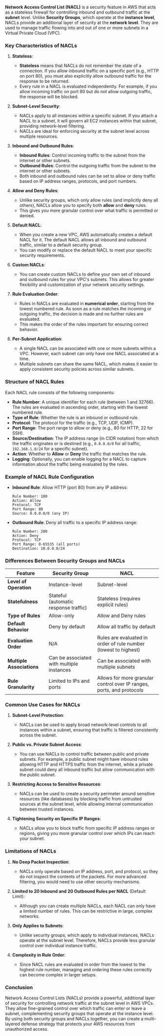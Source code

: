 **Network Access Control List (NACL)** is a security feature in AWS that acts as a stateless firewall for controlling inbound and outbound traffic at the **subnet** level. Unlike **Security Groups**, which operate at the **instance level**, NACLs provide an additional layer of security at the **network level**. They are used to manage traffic flowing into and out of one or more subnets in a Virtual Private Cloud (VPC).

### Key Characteristics of NACLs

1. **Stateless**:
    
    - **Stateless** means that NACLs do not remember the state of a connection. If you allow inbound traffic on a specific port (e.g., HTTP on port 80), you must also explicitly allow outbound traffic for the response to be returned.
    - Every rule in a NACL is evaluated independently. For example, if you allow incoming traffic on port 80 but do not allow outgoing traffic, the response will be blocked.
2. **Subnet-Level Security**:
    
    - NACLs apply to all instances within a specific subnet. If you attach a NACL to a subnet, it will govern all EC2 instances within that subnet, providing network-level filtering.
    - NACLs are ideal for enforcing security at the subnet level across multiple resources.
3. **Inbound and Outbound Rules**:
    
    - **Inbound Rules**: Control incoming traffic to the subnet from the internet or other subnets.
    - **Outbound Rules**: Control the outgoing traffic from the subnet to the internet or other subnets.
    - Both inbound and outbound rules can be set to allow or deny traffic based on IP address ranges, protocols, and port numbers.
4. **Allow and Deny Rules**:
    
    - Unlike security groups, which only allow rules (and implicitly deny all others), NACLs allow you to specify both **allow** and **deny** rules.
    - This gives you more granular control over what traffic is permitted or denied.
5. **Default NACL**:
    
    - When you create a new VPC, AWS automatically creates a default NACL for it. The default NACL allows all inbound and outbound traffic, similar to a default security group.
    - You can modify or replace the default NACL to meet your specific security requirements.
6. **Custom NACLs**:
    
    - You can create custom NACLs to define your own set of inbound and outbound rules for your VPC's subnets. This allows for greater flexibility and customization of your network security settings.
7. **Rule Evaluation Order**:
    
    - Rules in NACLs are evaluated in **numerical order**, starting from the lowest numbered rule. As soon as a rule matches the incoming or outgoing traffic, the decision is made and no further rules are evaluated.
    - This makes the order of the rules important for ensuring correct behavior.
8. **Per-Subnet Application**:
    
    - A single NACL can be associated with one or more subnets within a VPC. However, each subnet can only have one NACL associated at a time.
    - Multiple subnets can share the same NACL, which makes it easier to apply consistent security policies across similar subnets.

### Structure of NACL Rules

Each NACL rule consists of the following components:

- **Rule Number**: A unique identifier for each rule (between 1 and 32766). The rules are evaluated in ascending order, starting with the lowest numbered rule.
- **Type of Rule**: Whether the rule is an inbound or outbound rule.
- **Protocol**: The protocol for the traffic (e.g., TCP, UDP, ICMP).
- **Port Range**: The port range to allow or deny (e.g., 80 for HTTP, 22 for SSH).
- **Source/Destination**: The IP address range (in CIDR notation) from which the traffic originates or is destined (e.g., `0.0.0.0/0` for all traffic, `192.168.1.0/24` for a specific subnet).
- **Action**: Whether to **Allow** or **Deny** the traffic that matches the rule.
- **Logging**: Optionally, you can enable logging for a NACL to capture information about the traffic being evaluated by the rules.

### Example of NACL Rule Configuration

- **Inbound Rule**: Allow HTTP (port 80) from any IP address:
    
    ```
    Rule Number: 100
    Action: Allow
    Protocol: TCP
    Port Range: 80
    Source: 0.0.0.0/0 (any IP)
    ```
    
- **Outbound Rule**: Deny all traffic to a specific IP address range:
    
    ```
    Rule Number: 200
    Action: Deny
    Protocol: TCP
    Port Range: 0-65535 (all ports)
    Destination: 10.0.0.0/24
    ```
    

### Differences Between Security Groups and NACLs

|Feature|Security Group|NACL|
|---|---|---|
|**Level of Operation**|Instance-level|Subnet-level|
|**Statefulness**|Stateful (automatic response traffic)|Stateless (requires explicit rules)|
|**Type of Rules**|Allow-only|Allow and Deny rules|
|**Default Behavior**|Deny by default|Allow all traffic by default|
|**Evaluation Order**|N/A|Rules are evaluated in order of rule number (lowest to highest)|
|**Multiple Associations**|Can be associated with multiple instances|Can be associated with multiple subnets|
|**Rule Granularity**|Limited to IPs and ports|Allows for more granular control over IP ranges, ports, and protocols|

### Common Use Cases for NACLs

1. **Subnet-Level Protection**:
    
    - NACLs can be used to apply broad network-level controls to all instances within a subnet, ensuring that traffic is filtered consistently across the subnet.
2. **Public vs. Private Subnet Access**:
    
    - You can use NACLs to control traffic between public and private subnets. For example, a public subnet might have inbound rules allowing HTTP and HTTPS traffic from the internet, while a private subnet could deny all inbound traffic but allow communication with the public subnet.
3. **Restricting Access to Sensitive Resources**:
    
    - NACLs can be used to create a security perimeter around sensitive resources (like databases) by blocking traffic from untrusted sources at the subnet level, while allowing internal communication between trusted instances.
4. **Tightening Security on Specific IP Ranges**:
    
    - NACLs allow you to block traffic from specific IP address ranges or regions, giving you more granular control over which IPs can reach your subnet.

### Limitations of NACLs

1. **No Deep Packet Inspection**:
    
    - NACLs only operate based on IP address, port, and protocol, so they do not inspect the contents of the packets. For more advanced filtering, you would need to use other security mechanisms.
2. **Limited to 20 Inbound and 20 Outbound Rules per NACL** (Default Limit):
    
    - Although you can create multiple NACLs, each NACL can only have a limited number of rules. This can be restrictive in large, complex networks.
3. **Only Applies to Subnets**:
    
    - Unlike security groups, which apply to individual instances, NACLs operate at the subnet level. Therefore, NACLs provide less granular control over individual instance traffic.
4. **Complexity in Rule Order**:
    
    - Since NACL rules are evaluated in order from the lowest to the highest rule number, managing and ordering these rules correctly can become complex in larger setups.

### Conclusion

Network Access Control Lists (NACLs) provide a powerful, additional layer of security for controlling network traffic at the subnet level in AWS VPCs. They allow fine-grained control over which traffic can enter or leave a subnet, complementing security groups that operate at the instance level. By using both security groups and NACLs together, you can create a multi-layered defense strategy that protects your AWS resources from unauthorized access.
